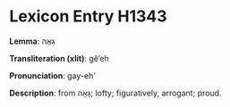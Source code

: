 # Lexicon Entry H1343

**Lemma**: גֵּאֶה

**Transliteration (xlit)**: gêʼeh

**Pronunciation**: gay-eh'

**Description**:
from גָּאָה; lofty; figuratively, arrogant; proud.
